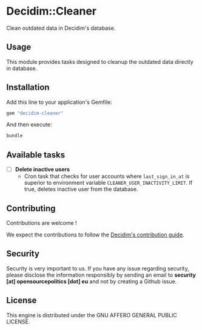 # Decidim::Cleaner

Clean outdated data in Decidim's database.

## Usage

This module provides tasks designed to cleanup the outdated data directly in database.

## Installation

Add this line to your application's Gemfile:

```ruby
gem "decidim-cleaner"
```

And then execute:

```bash
bundle
```

## Available tasks

- [ ] **Delete inactive users**
  - Cron task that checks for user accounts where `last_sign_in_at` is superior to environment variable `CLEANER_USER_INACTIVITY_LIMIT`. If true, deletes inactive user from the database.

## Contributing

Contributions are welcome !

We expect the contributions to follow the [Decidim's contribution guide](https://github.com/decidim/decidim/blob/develop/CONTRIBUTING.adoc).

## Security

Security is very important to us. If you have any issue regarding security, please disclose the information responsibly by sending an email to __security [at] opensourcepolitics [dot] eu__ and not by creating a Github issue.

## License

This engine is distributed under the GNU AFFERO GENERAL PUBLIC LICENSE.
